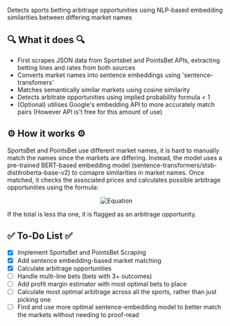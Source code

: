Detects sports betting arbitrage opportunities using NLP-based embedding similarities between differing market names

## 🔍 What it does 🔍
- First scrapes JSON data from Sportsbet and PointsBet APIs, extracting betting lines and rates from both sources
- Converts market names into sentence embeddings using 'sentence-transfomers'
- Matches semantically similar markets using cosine similarity
- Detects arbitrate opportunities using implied probability formula < 1
- (Optional) utilises Google's embedding API to more accurately match pairs (However API is't free for this amount of use)

## ⚙️ How it works ⚙️
SportsBet and PointsBet use different market names, it is hard to manually match the names since the markets are differing. Instead, the model uses a pre-trained BERT-based embedding model (sentence-transformers/stsb-distilroberta-base-v2) to comapre similarities in market names. Once matched, it checks the associated prices and calculates possible arbitrage opportunities using the formula:

<p align="center">
  <img src="https://github.com/user-attachments/assets/0d155739-c755-42ba-ab38-c717bba2d2ed" alt="Equation" />
</p>

If the total is less tha one, it is flagged as an arbitrage opportunity.

## ✅ To-Do List ✅
- [X] Implement SportsBet and PointsBet Scraping
- [X] Add sentence embedding-based market matching
- [X] Calculate arbitrage opportunities
- [ ] Handle multi-line bets (bets with 3+ outcomes)
- [ ] Add profit margin estimator with most optimal bets to place
- [ ] Calculate most optimal arbitrage across all the sports, rather than just picking one
- [ ] Find and use more optimal sentence-embedding model to better match the markets without needing to proof-read
